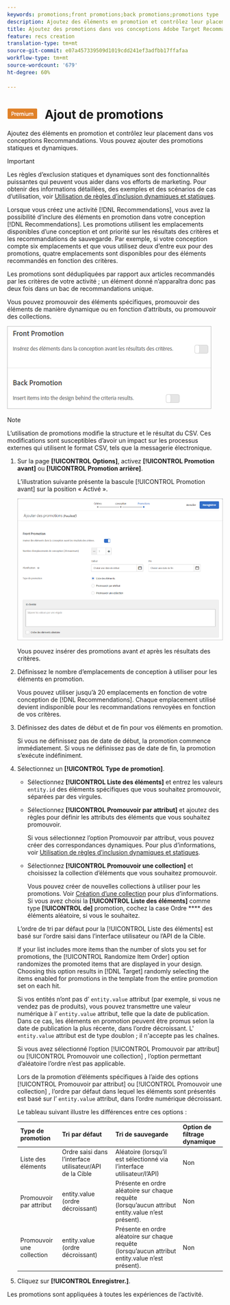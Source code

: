 ```yaml
---
keywords: promotions;front promotions;back promotions;promotions type
description: Ajoutez des éléments en promotion et contrôlez leur placement dans vos conceptions Adobe Target Recommandations. Vous pouvez ajouter des promotions statiques et dynamiques.
title: Ajoutez des promotions dans vos conceptions Adobe Target Recommandations.
feature: recs creation
translation-type: tm+mt
source-git-commit: e07a457339509d1019cdd241ef3adfbb17ffafaa
workflow-type: tm+mt
source-wordcount: '679'
ht-degree: 60%

---
```



# ![PREMIUM](/help/assets/premium.png) Ajout de promotions

Ajoutez des éléments en promotion et contrôlez leur placement dans vos conceptions Recommandations. Vous pouvez ajouter des promotions statiques et dynamiques.

>[!IMPORTANT]
>
>Les règles d’exclusion statiques et dynamiques sont des fonctionnalités puissantes qui peuvent vous aider dans vos efforts de marketing. Pour obtenir des informations détaillées, des exemples et des scénarios de cas d’utilisation, voir [Utilisation de règles d’inclusion dynamiques et statiques](/help/c-recommendations/c-algorithms/use-dynamic-and-static-inclusion-rules.md#concept_4CB5C0FA705D4E449BD0B37B3D987F9F).

Lorsque vous créez une activité [!DNL Recommendations], vous avez la possibilité d’inclure des éléments en promotion dans votre conception [!DNL Recommendations]. Les promotions utilisent les emplacements disponibles d’une conception et ont priorité sur les résultats des critères et les recommandations de sauvegarde. Par exemple, si votre conception compte six emplacements et que vous utilisez deux d’entre eux pour des promotions, quatre emplacements sont disponibles pour des éléments recommandés en fonction des critères.

Les promotions sont dédupliquées par rapport aux articles recommandés par les critères de votre activité ; un élément donné n’apparaîtra donc pas deux fois dans un bac de recommandations unique.

Vous pouvez promouvoir des éléments spécifiques, promouvoir des éléments de manière dynamique ou en fonction d’attributs, ou promouvoir des collections.

![](assets/add_promotion_toggles.png)

>[!NOTE]
>
>L’utilisation de promotions modifie la structure et le résultat du CSV. Ces modifications sont susceptibles d’avoir un impact sur les processus externes qui utilisent le format CSV, tels que la messagerie électronique.

1. Sur la page **[!UICONTROL Options]**, activez **[!UICONTROL Promotion avant]** ou **[!UICONTROL Promotion arrière]**.

   L’illustration suivante présente la bascule [!UICONTROL Promotion avant] sur la position « Activé ».

   ![Options d’ajout de promotion avant](/help/c-recommendations/t-create-recs-activity/assets/add_promotion_front.png)

   Vous pouvez insérer des promotions avant *et* après les résultats des critères.
1. Définissez le nombre d’emplacements de conception à utiliser pour les éléments en promotion.

   Vous pouvez utiliser jusqu’à 20 emplacements en fonction de votre conception de [!DNL Recommendations]. Chaque emplacement utilisé devient indisponible pour les recommandations renvoyées en fonction de vos critères.

1. Définissez des dates de début et de fin pour vos éléments en promotion.

   Si vous ne définissez pas de date de début, la promotion commence immédiatement. Si vous ne définissez pas de date de fin, la promotion s’exécute indéfiniment.

1. Sélectionnez un **[!UICONTROL Type de promotion]**.

   * Sélectionnez **[!UICONTROL Liste des éléments]** et entrez les valeurs `entity.id` des éléments spécifiques que vous souhaitez promouvoir, séparées par des virgules.

   * Sélectionnez **[!UICONTROL Promouvoir par attribut]** et ajoutez des règles pour définir les attributs des éléments que vous souhaitez promouvoir.

      Si vous sélectionnez l’option Promouvoir par attribut, vous pouvez créer des correspondances dynamiques. Pour plus d’informations, voir [Utilisation de règles d’inclusion dynamiques et statiques](/help/c-recommendations/c-algorithms/use-dynamic-and-static-inclusion-rules.md#concept_4CB5C0FA705D4E449BD0B37B3D987F9F).

   * Sélectionnez **[!UICONTROL Promouvoir une collection]** et choisissez la collection d’éléments que vous souhaitez promouvoir.

      Vous pouvez créer de nouvelles collections à utiliser pour les promotions. Voir [Création d’une collection](/help/c-recommendations/c-products/collections.md#task_1256DFF6842141FCAADD9E1428EF7F08) pour plus d’informations.
   Si vous avez choisi la **[!UICONTROL Liste des éléments]** comme type **[!UICONTROL de]** promotion, cochez la case Ordre **** des éléments aléatoire, si vous le souhaitez.

   L’ordre de tri par défaut pour la [!UICONTROL Liste des éléments] est basé sur l’ordre saisi dans l’interface utilisateur ou l’API de la Cible.

   If your list includes more items than the number of slots you set for promotions, the [!UICONTROL Randomize Item Order] option randomizes the promoted items that are displayed in your design. Choosing this option results in [!DNL Target] randomly selecting the items enabled for promotions in the template from the entire promotion set on each hit.

   Si vos entités n’ont pas d’ `entity.value` attribut (par exemple, si vous ne vendez pas de produits), vous pouvez transmettre une valeur numérique à l’ `entity.value` attribut, telle que la date de publication. Dans ce cas, les éléments en promotion peuvent être promus selon la date de publication la plus récente, dans l’ordre décroissant. L&#39; `entity.value` attribut est de type doublon ; il n&#39;accepte pas les chaînes.

   Si vous avez sélectionné l’option [!UICONTROL Promouvoir par attribut] ou [!UICONTROL Promouvoir une collection] , l’option permettant d’aléatoire l’ordre n’est pas applicable.

   Lors de la promotion d’éléments spécifiques à l’aide des options [!UICONTROL Promouvoir par attribut] ou [!UICONTROL Promouvoir une collection] , l’ordre par défaut dans lequel les éléments sont présentés est basé sur l’ `entity.value` attribut, dans l’ordre numérique décroissant.

   Le tableau suivant illustre les différences entre ces options :

   | Type de promotion | Tri par défaut | Tri de sauvegarde | Option de filtrage dynamique |
   | --- | --- | --- | --- |
   | Liste des éléments | Ordre saisi dans l’interface utilisateur/API de la Cible | Aléatoire (lorsqu’il est sélectionné via l’interface utilisateur/l’API) | Non |
   | Promouvoir par attribut | entity.value (ordre décroissant) | Présente en ordre aléatoire sur chaque requête (lorsqu’aucun attribut entity.value n’est présent). | Non |
   | Promouvoir une collection | entity.value (ordre décroissant) | Présente en ordre aléatoire sur chaque requête (lorsqu’aucun attribut entity.value n’est présent). | Non |

1. Cliquez sur **[!UICONTROL Enregistrer.]**.

Les promotions sont appliquées à toutes les expériences de l’activité.
